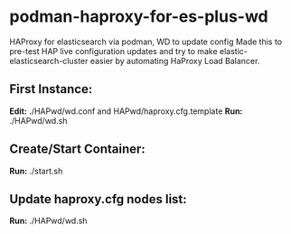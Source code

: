 # podman-haproxy-for-es-plus-wd
HAProxy for elasticsearch via podman, WD to update config
Made this to pre-test HAP live configuration updates and try to make elastic-elasticsearch-cluster easier by automating HaProxy Load Balancer.

## First Instance:
**Edit:** ./HAPwd/wd.conf and HAPwd/haproxy.cfg.template
**Run:** ./HAPwd/wd.sh

## Create/Start Container:
**Run:** ./start.sh

## Update haproxy.cfg nodes list:
**Run:** ./HAPwd/wd.sh 
